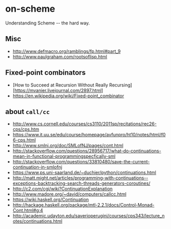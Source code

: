 
# on-scheme
Understanding Scheme -- the hard way.

## Misc
   - http://www.defmacro.org/ramblings/fp.html#part_9
   - http://www.paulgraham.com/rootsoflisp.html

## Fixed-point combinators
   - [How to Succeed at Recursion Without Really Recursing][https://mvanier.livejournal.com/2897.html]
   - https://en.wikipedia.org/wiki/Fixed-point_combinator 

## about `call/cc` 
   - http://www.cs.cornell.edu/courses/cs3110/2011sp/recitations/rec26-cps/cps.htm
   - https://www.it.uu.se/edu/course/homepage/avfunpro/ht10/notes/html/f06-cps.html
   - http://www.smlnj.org/doc/SMLofNJ/pages/cont.html
   - http://stackoverflow.com/questions/28956717/what-do-continuations-mean-in-functional-programmingspecfically-sml
   - http://stackoverflow.com/questions/33810480/save-the-current-continuation-in-smlofnj
   - https://www.ps.uni-saarland.de/~duchier/python/continuations.html
   - http://matt.might.net/articles/programming-with-continuations--exceptions-backtracking-search-threads-generators-coroutines/
   - http://c2.com/cgi/wiki?ContinuationExplanation
   - http://www.madore.org/~david/computers/callcc.html
   - https://wiki.haskell.org/Continuation
   - http://hackage.haskell.org/package/mtl-2.2.1/docs/Control-Monad-Cont.html#g:4
   - http://academic.udayton.edu/saverioperugini/courses/cps343/lecture_notes/continuations.html
